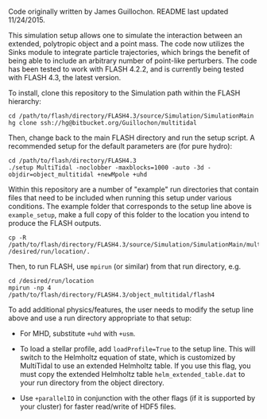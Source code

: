 Code originally written by James Guillochon. README last updated 11/24/2015.

This simulation setup allows one to simulate the interaction between an extended, polytropic object and a point mass. The code now utilizes the Sinks module to integrate particle trajectories, which brings the benefit of being able to include an arbitrary number of point-like perturbers. The code has been tested to work with FLASH 4.2.2, and is currently being tested with FLASH 4.3, the latest version.

To install, clone this repository to the Simulation path within the FLASH hierarchy:

	cd /path/to/flash/directory/FLASH4.3/source/Simulation/SimulationMain
	hg clone ssh://hg@bitbucket.org/Guillochon/multitidal

Then, change back to the main FLASH directory and run the setup script. A recommended setup for the default parameters are (for pure hydro):

	cd /path/to/flash/directory/FLASH4.3
	./setup MultiTidal -noclobber -maxblocks=1000 -auto -3d -objdir=object_multitidal +newMpole +uhd

Within this repository are a number of "example" run directories that contain files that need to be included when running this setup under various conditions. The example folder that corresponds to the setup line above is `example_setup`, make a full copy of this folder to the location you intend to produce the FLASH outputs.

	cp -R /path/to/flash/directory/FLASH4.3/source/Simulation/SimulationMain/multitidal/example_setup /desired/run/location/.

Then, to run FLASH, use `mpirun` (or similar) from that run directory, e.g.

	cd /desired/run/location
	mpirun -np 4 /path/to/flash/directory/FLASH4.3/object_multitidal/flash4

To add additional physics/features, the user needs to modify the setup line above and use a run directory appropriate to that setup:

* For MHD, substitute `+uhd` with `+usm`.

* To load a stellar profile, add `loadProfile=True` to the setup line. This will switch to the Helmholtz equation of state, which is customized by MultiTidal to use an extended Helmholtz table. If you use this flag, you must copy the extended Helmholtz table `helm_extended_table.dat` to your run directory from the object directory.

* Use `+parallelIO` in conjunction with the other flags (if it is supported by your cluster) for faster read/write of HDF5 files.